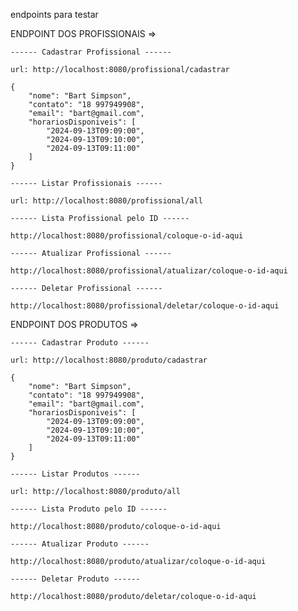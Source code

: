 endpoints para testar


ENDPOINT DOS PROFISSIONAIS =>

	------ Cadastrar Profissional ------

	url: http://localhost:8080/profissional/cadastrar

	{
		"nome": "Bart Simpson",
		"contato": "18 997949908",
		"email": "bart@gmail.com",
		"horariosDisponiveis": [
			"2024-09-13T09:09:00",
			"2024-09-13T09:10:00",
			"2024-09-13T09:11:00"
		]
	}

	------ Listar Profissionais ------

	url: http://localhost:8080/profissional/all

	------ Lista Profissional pelo ID ------

	http://localhost:8080/profissional/coloque-o-id-aqui

	------ Atualizar Profissional ------

	http://localhost:8080/profissional/atualizar/coloque-o-id-aqui

	------ Deletar Profissional ------

	http://localhost:8080/profissional/deletar/coloque-o-id-aqui



ENDPOINT DOS PRODUTOS =>

	------ Cadastrar Produto ------

	url: http://localhost:8080/produto/cadastrar

	{
		"nome": "Bart Simpson",
		"contato": "18 997949908",
		"email": "bart@gmail.com",
		"horariosDisponiveis": [
			"2024-09-13T09:09:00",
			"2024-09-13T09:10:00",
			"2024-09-13T09:11:00"
		]
	}

	------ Listar Produtos ------

	url: http://localhost:8080/produto/all

	------ Lista Produto pelo ID ------

	http://localhost:8080/produto/coloque-o-id-aqui

	------ Atualizar Produto ------

	http://localhost:8080/produto/atualizar/coloque-o-id-aqui

	------ Deletar Produto ------

	http://localhost:8080/produto/deletar/coloque-o-id-aqui
